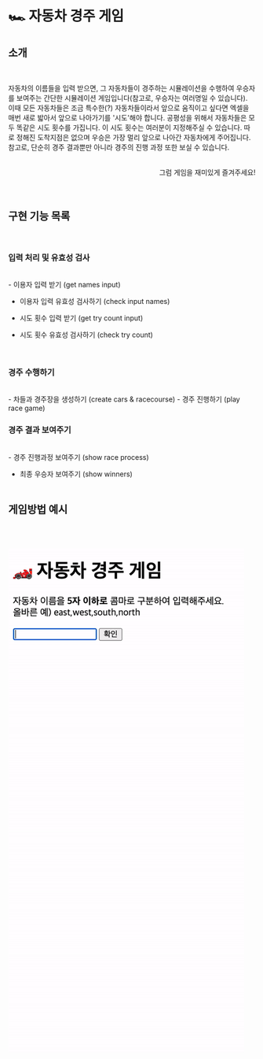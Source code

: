 # 🏎️ 자동차 경주 게임

## 소개

<br/>

자동차의 이름들을 입력 받으면, 그 자동차들이 경주하는 시뮬레이션을 수행하여 우승자를 보여주는 간단한 시뮬레이션 게임입니다(참고로, 우승자는 여러명일 수 있습니다). 이때 모든 자동차들은 조금 특수한(?) 자동차들이라서 앞으로 움직이고 싶다면 엑셀을 매번 새로 밟아서 앞으로 나아가기를 '시도'해야 합니다. 공평성을 위해서 자동차들은 모두 똑같은 시도 횟수를 가집니다. 이 시도 횟수는 여러분이 지정해주실 수 있습니다. 따로 정해진 도착지점은 없으며 우승은 가장 멀리 앞으로 나아간 자동차에게 주어집니다. 참고로, 단순히 경주 결과뿐만 아니라 경주의 진행 과정 또한 보실 수 있습니다.
<br/><br/><div style="text-align: right"> 그럼 게임을 재미있게 즐겨주세요! </div>
<br/><br/>

## 구현 기능 목록

<br/>

### 입력 처리 및 유효성 검사

<br/>
- 이용자 입력 받기 (get names input)

- 이용자 입력 유효성 검사하기 (check input names)

- 시도 횟수 입력 받기 (get try count input)

- 시도 횟수 유효성 검사하기 (check try count)

<br/>

### 경주 수행하기

<br/>
- 차들과 경주장을 생성하기 (create cars & racecourse)
- 경주 진행하기 (play race game)

<br/>

### 경주 결과 보여주기

<br/>
- 경주 진행과정 보여주기 (show race process)

- 최종 우승자 보여주기 (show winners)
  <br/><br/>

## 게임방법 예시

<br/><br/>

![게임방법](images/result.gif)
